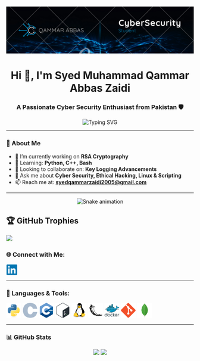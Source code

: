 <p align="center">
  <img src="https://github.com/arzen-007/arzen-007/blob/main/banner.png" alt="banner" />
</p>


<h1 align="center">Hi 👋, I'm Syed Muhammad Qammar Abbas Zaidi</h1>
<h3 align="center">A Passionate Cyber Security Enthusiast from Pakistan 🛡️</h3>

<!-- Typing Animation -->
<p align="center">
  <img src="https://readme-typing-svg.herokuapp.com?font=Fira+Code&size=22&pause=1000&color=00BFFF&center=true&vCenter=true&width=450&lines=Cybersecurity+Researcher+%F0%9F%94%91;Python+Automation+Lover+%F0%9F%92%BB;Linux+Fanatic+%F0%9F%90%9C;Open+Source+Contributor+%E2%9C%A8" alt="Typing SVG" />
</p>

---

### 🔐 About Me

- 🔭 I’m currently working on **RSA Cryptography**
- 🌱 Learning: **Python, C++, Bash**
- 🤝 Looking to collaborate on: **Key Logging Advancements**
- 💬 Ask me about **Cyber Security, Ethical Hacking, Linux & Scripting**
- 📫 Reach me at: **syedqammarzaidi2005@gmail.com**

---

<!-- Snake Game Repo View -->

<div align="center">
  <img src="https://profile-readme-generator.com/assets/snake.svg" alt="Snake animation" />
</div>

## 🏆 GitHub Trophies
![](https://github-profile-trophy.vercel.app/?username=alamimran613&theme=radical&no-frame=false&no-bg=false&margin-w=4)


### 🌐 Connect with Me:

<p align="left">
  <a href="https://www.linkedin.com/in/syed-muhammad-qammar-abbas-zaidi-b169b4369/" target="_blank">
    <img align="center" src="https://raw.githubusercontent.com/devicons/devicon/master/icons/linkedin/linkedin-original.svg" alt="LinkedIn" width="30" height="30" />
  </a>
  <!-- Twitter badge commented out -->
  <!-- <a href="https://twitter.com/" target="blank">
    <img align="center" src="https://img.shields.io/twitter/follow/?logo=twitter&style=for-the-badge" />
  </a> -->
</p>

---

### 🧰 Languages & Tools:

<p align="left">
  <img src="https://raw.githubusercontent.com/devicons/devicon/master/icons/python/python-original.svg" width="40" height="40"/>
  <img src="https://raw.githubusercontent.com/devicons/devicon/master/icons/c/c-original.svg" width="40" height="40"/>
  <img src="https://raw.githubusercontent.com/devicons/devicon/master/icons/cplusplus/cplusplus-original.svg" width="40" height="40"/>
  <img src="https://raw.githubusercontent.com/devicons/devicon/master/icons/bash/bash-original.svg" width="40" height="40"/>
  <img src="https://raw.githubusercontent.com/devicons/devicon/master/icons/linux/linux-original.svg" width="40" height="40"/>
  <img src="https://raw.githubusercontent.com/devicons/devicon/master/icons/flask/flask-original.svg" width="40" height="40"/>
  <img src="https://raw.githubusercontent.com/devicons/devicon/master/icons/docker/docker-original-wordmark.svg" width="40" height="40"/>
  <img src="https://raw.githubusercontent.com/devicons/devicon/master/icons/git/git-original.svg" width="40" height="40"/>
  <img src="https://raw.githubusercontent.com/devicons/devicon/master/icons/mongodb/mongodb-original.svg" width="40" height="40"/>
</p>

---

### 📊 GitHub Stats

<p align="center">
  <img src="https://github-readme-stats.vercel.app/api?username=arzen-007&show_icons=true&theme=tokyonight&hide_border=true" width="47%" />
  <img src="https://github-readme-stats.vercel.app/api/top-langs/?username=arzen-007&layout=compact&theme=tokyonight&hide_border=true" width="47%" />
</p>
